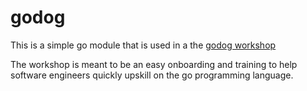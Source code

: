 # godog

This is a simple go module that is used in a the [godog workshop](https://github.com/hattan/godogworkshop)

The workshop is meant to be an easy onboarding and training to help software engineers quickly upskill on the go programming language.
